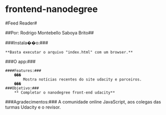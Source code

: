 frontend-nanodegree
===================


#Feed Reader#

##Por: Rodrigo Montebello Saboya Brito##

###Instala��o:###

	**Basta executar o arquivo "index.html" com um browser.**

###O app:###

	####Features:###
		���
			Mostra notícias recentes do site udacity e parceiros.
		���
	###Objetivo:###
		** Completar o nanodegree front-end udacity**

###Agradecimentos:###
	A comunidade online JavaScript, aos colegas das turmas Udacity e o revisor.  
